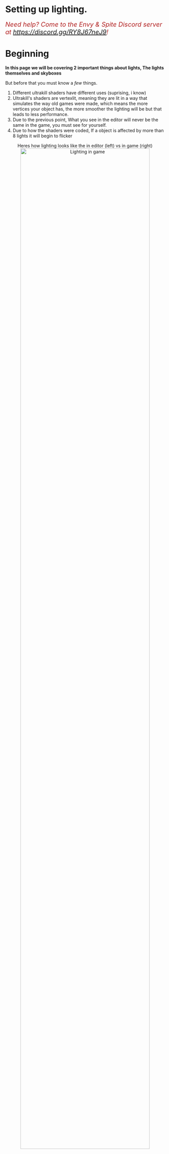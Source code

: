 # Setting up lighting.
<i><span style="color:FireBrick; font-size:20px;">Need help? Come to the Envy & Spite Discord server at <a href="https://discord.gg/RY8J67neJ9">https://discord.gg/RY8J67neJ9</a>!</span></i>

# Beginning

<b>In this page we will be covering 2 important things about lights, The lights themselves and skyboxes</b>

But before that you must know a *few* things.

1. Different ultrakill shaders have different uses (suprising, i know)
2. Ultrakill's shaders are vertexlit, meaning they are lit in a way that simulates the way old games were made, which means the more vertices your object has, the more smoother the lighting will be but that leads to less performance.
3. Due to the previous point, What you see in the editor will never be the same in the game, you must see for yourself.
4. Due to how the shaders were coded, If a object is affected by more than 8 lights it will begin to flicker

<div style="text-align: center;">
	Heres how lighting looks like the in editor (left) vs in game (right)
	<img src="https://coolboi21.github.io/Rude-Docs/Tutorials/Beginner/assets/lighting-101-vertexlit-example.png" alt="Lighting in game" width="90%" height="90%" >
</div>

> [!NOTE]
> Do note that when creating custom materials/textures, ALWAYS SET THEIR SHADER TO VERTEXLIT/VERTEXLIT! If you use the standard unity shader it will look bad.

# Creating light sources and their different use cases

To create a light source right click in the scene menu and hit light and choose what you need.

<img src="https://coolboi21.github.io/Rude-Docs/Tutorials/Beginner/assets/lighting-101-creating-a-light.png" alt="Creating light" width="70%" height="70%" >

---

1. Point light

<div style="text-align: center;">
	<figure>
		<img src="https://coolboi21.github.io/Rude-Docs/Tutorials/Beginner/assets/lighting-101-lightingtypes-point.png" alt="Point light" width="50%" height="50%">
		<figcaption>This bad boy right here lights up everything in a nice round circle, it is one of the most versatile and common lights used in almost every single ultrakill level</figcaption>
	</figure>
</div>

---

2. Spot light

<div style="text-align: center;">
	<figure>
		<img src="https://coolboi21.github.io/Rude-Docs/Tutorials/Beginner/assets/lighting-101-lightingtypes-spot.png" alt="Spot light" width="50%" height="50%">
		<figcaption>Lights up a certain area like its real version.</figcaption>
	</figure>
</div>

---

3. Directional light

<div style="text-align: center;">
	<figure>
		<img src="https://coolboi21.github.io/Rude-Docs/Tutorials/Beginner/assets/lighting-101-lightingtypes-directional.png" alt="Directional light" width="50%" height="50%">
		<figcaption>Simliar to the sun, it casts its light globally across the entire level, it can be used to light an entire level (might make it look bad) or a simulate a very strong light in one direction.</figcaption>
	</figure>
</div>

---

# SkyBoxes

<b>Ah, what a beautiful day, the birds are shining, the sun is singing... wait something is wrong?</b>

To add a skybox, right click in your assets and hit material and set its shader to one of the shaders in skyboxes tab or ultrakill's skybox shaders (if you can find them)

<div style="text-align: center;">
	<img src="https://github.com/layzyidiot/e-sw/blob/main/images/skybox.png?raw=true" alt="Shaders for skyboxes" width="30%" height="30%" >
	<img src="https://github.com/layzyidiot/e-sw/blob/main/images/skybox2.png?raw=true" alt="Shaders for skyboxes" width="32.5%" height="32.5%" >
</div>

After that, From the toolbar, Go to `Window > Rendering > Lighting Settings`

<div style="text-align: center;">
	<img src="https://coolboi21.github.io/Rude-Docs/Tutorials/Beginner/assets/lighting-101-scene-tab.png" alt="Creating light" width="70%" height="70%" >
</div>

Drag the material you created into the materials field

> [!TIP]
> You can change how the skybox affects the lighting in the level via `Intensity Multiplier`, setting to 0 disables the skybox from effecting the lighting, This field can be also used to create <b>Fog</b> in your level.
